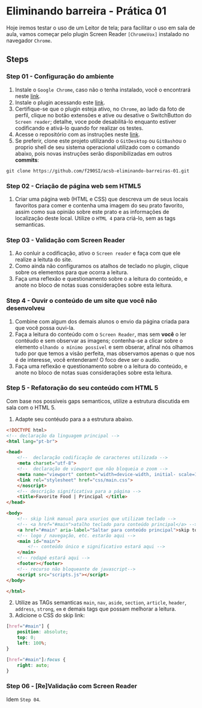 # Eliminando barreira - Prática 01

Hoje iremos testar o uso de um Leitor de tela; para facilitar o uso em sala de aula, vamos começar pelo plugin Screen Reader `[ChromeVox]` instalado no navegador `Chrome`.

## Steps
### Step 01 - Configuração do ambiente
1. Instale o `Google Chrome`, caso não o tenha instalado, você o encontrará neste [link](https://www.google.com/intl/pt-BR/chrome/).
2. Instale o plugin acessando este [link](https://chrome.google.com/webstore/detail/screen-reader/kgejglhpjiefppelpmljglcjbhoiplfn/related).
3. Certifique-se que o plugin esteja ativo, no `Chrome`, ao lado da foto de perfil, clique no botão extensões e ative ou desative o SwitchButton do `Screen reader`; detalhe, voce pode desabilitá-lo enquanto estiver codificando e ativá-lo quando for realizar os testes.
4. Acesse o repositório com as instruções neste [link](https://github.com/f290SI/acsb-eliminando-barreiras-01).
5. Se preferir, clone este projeto utilizando o `GitDesktop` ou `GitBash`ou o proprio shell de seu sistema operacional utilizado com o comando abaixo, pois novas instruções serão disponibilizadas em outros **commits**:
```shell
git clone https://github.com/f290SI/acsb-eliminando-barreiras-01.git
```
### Step 02 - Criação de página web sem HTML5
1. Criar uma página web (HTML e CSS) que descreva um de seus locais favoritos para comer e contenha uma imagem do seu prato favorito, assim como sua opinião sobre este prato e as informações de localização deste local. Utilize o `HTML 4` para criá-lo, sem as tags semanticas.

### Step 03 - Validação com Screen Reader
1. Ao conluir a codificação, ativo o `Screen reader` e faça com que ele realize a leituta do site.
2. Como ainda não configuramos os atalhos de teclado no plugin, clique sobre os elementos para que ocorra a leitura.
3. Faça uma reflexão e questionamento sobre o a leitura do conteúdo, e anote no bloco de notas suas considerações sobre esta leitura.

### Step 4 - Ouvir o conteúdo de um site que você não desenvolveu
1. Combine com algum dos demais alunos o envio da página criada para que você possa ouvi-la.
2. Faça a leitura do conteúdo com o `Screen Reader`, mas sem **você** o ler contéudo e sem observar as imagens; contenha-se a clicar sobre o elemento `olhando o mínimo possível` e sem obserar, afinal nós olhamos tudo por que temos a visão perfeita, mas observamos apenas o que nos é de interesse, você entenderam! O foco deve ser o audio.
3. Faça uma reflexão e questionamento sobre o a leitura do conteúdo, e anote no bloco de notas suas considerações sobre esta leitura.

### Step 5 - Refatoração do seu conteúdo com HTML 5
Com base nos possíveis gaps semanticos, utilize a estrutura discutida em sala com o HTML 5.

1. Adapte seu contéudo para a a estrutura abaixo.
```html
<!DOCTYPE html>
<!-- declaração da linguagem principal -->
<html lang="pt-br">

<head>
    <!--  declaração codificação de caracteres utilizada -->
    <meta charset="utf-8">
    <!--  declaração de viewport que não bloqueia o zoom -->
    <meta name="viewport" content="width=device-width, initial- scale=1.0">
    <link rel="stylesheet" href="css/main.css">
    </noscript>
    <!-- descrição significativa para a página -->
    <title>Favorite Food | Principal </title>
</head>

<body>
    <!-- skip link manual para usurios que utilizam teclado -->
    <!-- <a href="#main">atalho teclado para conteúdo principal</a> -->
    <a href="#main" aria-label="Saltar para conteúdo principal">skip to main content</a>
    <!-- logo / navegação, etc. estarão aqui -->
    <main id="main">
        <!-- conteúdo único e significativo estará aqui -->
    </main>
    <!-- rodapé estará aqui -->
    <footer></footer>
    <!-- recurso não bloqueante de javascript-->
    <script src="scripts.js"></script>
</body>

</html>
```
2. Utilize as TAGs semanticas `main`, `nav`, `aside`, `section`, `article`, `header`, `address`, `strong`, `em` e demais tags que possam melhorar a leitura.  
3. Adicione o CSS do skip link:
```css
[href="#main"] {
    position: absolute;
    top: 0;
    left: 100%;
}

[href="#main"]:focus {
    right: auto;
}
```

### Step 06 - [Re]Validação com Screen Reader
Idem `Step 04`.
